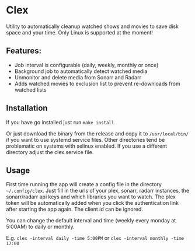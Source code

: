# Clex

Utility to automatically cleanup watched shows and movies to save disk space and your time. Only Linux is supported at the moment!

## Features:

-   Job interval is configurable (daily, weekly, monthly or once)
-   Background job to automatically detect watched media
-   Unmonitor and delete media from Sonarr and Radarr
-   Adds watched movies to exclusion list to prevent re-downloads from watched lists

## Installation

If you have go installed just run `make install`

Or just download the binary from the release and copy it to `/usr/local/bin/` if you want to use systemd service files. Other directories tend be problematic on systems with selinux enabled. If you use a different directory adjust the clex.service file.

## Usage

First time running the app will create a config file in the directory `~/.config/clex`. Just fill in the urls of your plex, sonarr, radarr instances, the sonarr/radarr api keys and which libraries you want to watch. The plex token will be automatically added when you click the authentication link after starting the app again. The client id can be ignored.

You can change the default interval and time (weekly every monday at 5:00AM) to daily or monthly.

E.g. `clex -interval daily -time 5:00PM` or `clex -interval monthly -time 17:00`
